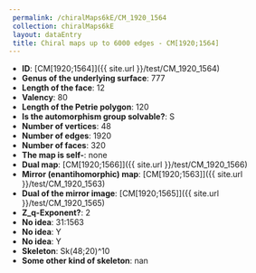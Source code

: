 ```yaml
--- 
 permalink: /chiralMaps6kE/CM_1920_1564 
 collection: chiralMaps6kE
 layout: dataEntry
 title: Chiral maps up to 6000 edges - CM[1920;1564]
---
```


- **ID**: [CM[1920;1564]]({{ site.url }}/test/CM_1920_1564)
- **Genus of the underlying surface**: 777
- **Length of the face**: 12
- **Valency**: 80
- **Length of the Petrie polygon**: 120
- **Is the automorphism group solvable?**: S
- **Number of vertices**: 48
- **Number of edges**: 1920
- **Number of faces**: 320
- **The map is self-**: none
- **Dual map**: [CM[1920;1566]]({{ site.url }}/test/CM_1920_1566)
- **Mirror (enantihomorphic) map**: [CM[1920;1563]]({{ site.url }}/test/CM_1920_1563)
- **Dual of the mirror image**: [CM[1920;1565]]({{ site.url }}/test/CM_1920_1565)
- **Z_q-Exponent?**: 2
- **No idea**:  31:1563
- **No idea**: Y
- **No idea**: Y
- **Skeleton**: Sk(48;20)^10
- **Some other kind of skeleton**: nan
